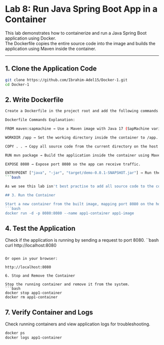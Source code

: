 # Lab 8: Run Java Spring Boot App in a Container

This lab demonstrates how to containerize and run a Java Spring Boot application using Docker.  
The Dockerfile copies the entire source code into the image and builds the application using Maven inside the container.

---

## 1. Clone the Application Code

```bash
git clone https://github.com/Ibrahim-Adel15/Docker-1.git
cd Docker-1
```
## 2.  Write Dockerfile

```bash
Create a Dockerfile in the project root and add the following commands.

Dockerfile Commands Explanation:

FROM maven:sapmachine → Use a Maven image with Java 17 (SapMachine variant) as the base image.

WORKDIR /app → Set the working directory inside the container to /app.

COPY . . → Copy all source code from the current directory on the host to /app in the container.

RUN mvn package → Build the application inside the container using Maven, producing a JAR file.

EXPOSE 8080 → Expose port 8080 so the app can receive traffic.

ENTRYPOINT ["java", "-jar", "target/demo-0.0.1-SNAPSHOT.jar"] → Run the Spring Boot application JAR when the container starts.
```bash

As we see this lab isn't best practise to add all source code to the container and adding a layer to build the code

## 3. Run the Container

Start a new container from the built image, mapping port 8080 on the host to port 8080 in the container.
```bash
docker run -d -p 8080:8080 --name app1-container app1-image
```
## 4. Test the Application

Check if the application is running by sending a request to port 8080.
``bash
curl http://localhost:8080
```

Or open in your browser:

http://localhost:8080

6. Stop and Remove the Container

Stop the running container and remove it from the system.
```bash
docker stop app1-container
docker rm app1-container
```

## 7. Verify Container and Logs

Check running containers and view application logs for troubleshooting.
```bash
docker ps
docker logs app1-container
```
